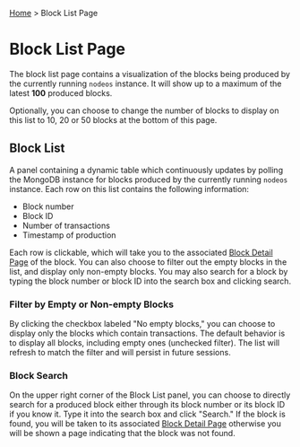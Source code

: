 [Home](..) > Block List Page

# Block List Page

The block list page contains a visualization of the blocks being produced by the currently running `nodeos` instance. It will show up to a maximum of the latest **100** produced blocks. 

Optionally, you can choose to change the number of blocks to display on this list to 10, 20 or 50 blocks at the bottom of this page.

## Block List

A panel containing a dynamic table which continuously updates by polling the MongoDB instance for blocks produced by the currently running `nodeos` instance. Each row on this list contains the following information:
* Block number
* Block ID
* Number of transactions
* Timestamp of production

Each row is clickable, which will take you to the associated [Block Detail Page](./detail-pages/block-detail-page.md)
of the block. You can also choose to filter out the empty blocks in the list, and display only non-empty blocks. You may also search for a block by typing the block number or block ID into the search box and clicking search.

### Filter by Empty or Non-empty Blocks

By clicking the checkbox labeled "No empty blocks," you can choose to display only the blocks which contain transactions. The default behavior is to display all blocks, including empty ones (unchecked filter). The list will refresh to match the filter and will persist in future sessions.

### Block Search

On the upper right corner of the Block List panel, you can choose to directly search for a produced block either through its block number or its block ID if you know it. Type it into the search box and click "Search." If the block is found, you will be taken to its associated [Block Detail Page](./detail-pages/block-detail-page.md) otherwise you will be shown a page indicating that the block was not found.
